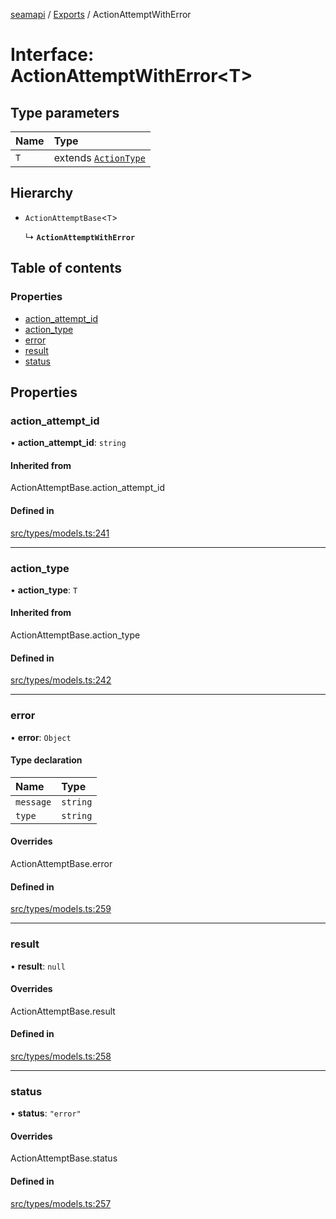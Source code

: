 [seamapi](../README.md) / [Exports](../modules.md) / ActionAttemptWithError

# Interface: ActionAttemptWithError<T\>

## Type parameters

| Name | Type |
| :------ | :------ |
| `T` | extends [`ActionType`](../modules.md#actiontype) |

## Hierarchy

- `ActionAttemptBase`<`T`\>

  ↳ **`ActionAttemptWithError`**

## Table of contents

### Properties

- [action\_attempt\_id](ActionAttemptWithError.md#action_attempt_id)
- [action\_type](ActionAttemptWithError.md#action_type)
- [error](ActionAttemptWithError.md#error)
- [result](ActionAttemptWithError.md#result)
- [status](ActionAttemptWithError.md#status)

## Properties

### action\_attempt\_id

• **action\_attempt\_id**: `string`

#### Inherited from

ActionAttemptBase.action\_attempt\_id

#### Defined in

[src/types/models.ts:241](https://github.com/seamapi/javascript/blob/main/src/types/models.ts#L241)

___

### action\_type

• **action\_type**: `T`

#### Inherited from

ActionAttemptBase.action\_type

#### Defined in

[src/types/models.ts:242](https://github.com/seamapi/javascript/blob/main/src/types/models.ts#L242)

___

### error

• **error**: `Object`

#### Type declaration

| Name | Type |
| :------ | :------ |
| `message` | `string` |
| `type` | `string` |

#### Overrides

ActionAttemptBase.error

#### Defined in

[src/types/models.ts:259](https://github.com/seamapi/javascript/blob/main/src/types/models.ts#L259)

___

### result

• **result**: ``null``

#### Overrides

ActionAttemptBase.result

#### Defined in

[src/types/models.ts:258](https://github.com/seamapi/javascript/blob/main/src/types/models.ts#L258)

___

### status

• **status**: ``"error"``

#### Overrides

ActionAttemptBase.status

#### Defined in

[src/types/models.ts:257](https://github.com/seamapi/javascript/blob/main/src/types/models.ts#L257)
